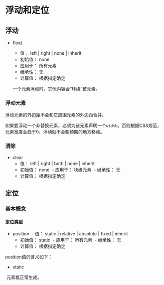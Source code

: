 # 浮动和定位

## 浮动


- float
  - 值： left | right | none | inherit
  - 初始值： none
  - 应用于： 所有元素
  - 继承性： 无
  - 计算值： 根据指定确定
  
  一个元素浮动时，其他内容会“环绕”该元素。

### 浮动元素

浮动元素的外边距不会和它周围元素的外边距合并。

如果要浮动一个非替换元素，必须为该元素声明一个` width `。否则根据CSS规范，元素宽度会趋于0，浮动就不会朝预期的地方移动。

### 清除

- clear 
  - 值： left | right | both | none | inherit
  - 初始值： none
  - 应用于： 块级元素
  - 继承性： 无
  - 计算值： 根据指定确定
  
 ## 定位
 ### 基本概念
 
 #### 定位类型
 
- position 
  - 值： static | relative | absolute | fixed | inherit
  - 初始值： static
  - 应用于： 所有元素
  - 继承性： 无
  - 计算值： 根据指定确定

position值的含义如下：
- static
  
  元素框正常生成。
